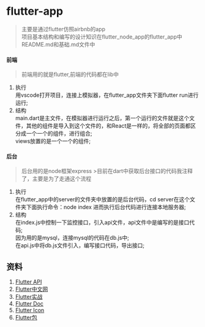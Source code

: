 # flutter-app
> 主要是通过flutter仿照airbnb的app  
> 项目基本结构和编写的设计知识在flutter_node_app的flutter_app中README.md和基础.md文件中
#### 前端
> 前端用的就是flutter,前端的代码都在lib中
1. 执行  
    用vscode打开项目，连接上模拟器，在flutter_app文件夹下面flutter run进行运行;
2. 结构  
    main.dart是主文件，在模拟器进行运行之后，第一个运行的文件就是这个文件，其他的组件是导入到这个文件的，和React是一样的，将全部的页面都区分成一个一个的组件，进行组合;  
    views放置的是一个一个的组件;  
#### 后台
> 后台用的是node框架express
    >目前在dart中获取后台接口的代码我注释了，主要是为了走通这个流程
1. 执行  
    在flutter_app中的server的文件夹中放置的是后台代码，cd server在这个文件夹下面执行命令：node index 进而执行后台代码进行连接本地服务器;
2. 结构  
    在index.js中控制一下监控接口，引入api文件，api文件中是编写的是接口代码;  
    因为用的是mysql，连接mysql的代码在db.js中;  
    在api.js中将db.js文件引入，编写接口代码，导出接口;  
## 资料
1. [Flutter API](https://docs.flutter.io/index.html)
2. [Flutter中文网](https://flutterchina.club/)
3. [Flutter实战](https://book.flutterchina.club/)
4. [Flutter Doc](https://flutter.dev/docs)
5. [Flutter Icon](https://material.io/tools/icons/?icon=favorite_border&style=baseline)
6. [Flutter包](https://pub.dartlang.org/)

